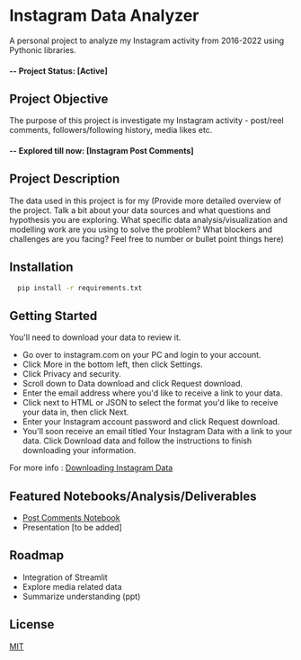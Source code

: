 
# Instagram Data Analyzer

A personal project to analyze my Instagram activity from 2016-2022 using Pythonic libraries.

#### -- Project Status: [Active]

## Project Objective
The purpose of this project is investigate my Instagram activity - post/reel comments, followers/following history, media likes etc.
#### -- Explored till now: [Instagram Post Comments]
 

## Project Description
The data used in this project is for my
(Provide more detailed overview of the project.  Talk a bit about your data sources and what questions and hypothesis you are exploring. What specific data analysis/visualization and modelling work are you using to solve the problem? What blockers and challenges are you facing?  Feel free to number or bullet point things here)


## Installation

```bash
  pip install -r requirements.txt
```
    

## Getting Started
  You'll need to download your data to review it.
  - Go over to instagram.com on your PC and login to your account.
  - Click More in the bottom left, then click Settings.
  - Click Privacy and security.
  - Scroll down to Data download and click Request download.
  - Enter the email address where you'd like to receive a link to your data.
  - Click next to HTML or JSON to select the format you'd like to receive your data in, then click Next.
  - Enter your Instagram account password and click Request download.
  - You'll soon receive an email titled Your Instagram Data with a link to your data. Click Download data and follow the instructions to finish downloading your information.

For more info : [Downloading Instagram Data](https://help.instagram.com/181231772500920/?helpref=uf_share)
## Featured Notebooks/Analysis/Deliverables
* [Post Comments Notebook](link)
* Presentation [to be added]
## Roadmap

- Integration of Streamlit
- Explore media related data
- Summarize understanding (ppt)

## License

[MIT](https://choosealicense.com/licenses/mit/)